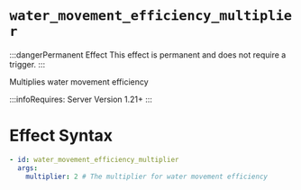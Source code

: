 # `water_movement_efficiency_multiplier`
:::dangerPermanent Effect
This effect is permanent and does not require a trigger.
:::

Multiplies water movement efficiency

:::infoRequires:
Server Version 1.21+
:::
# Effect Syntax
```yaml
- id: water_movement_efficiency_multiplier
  args:
    multiplier: 2 # The multiplier for water movement efficiency
```